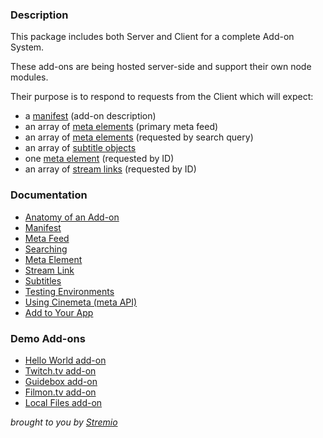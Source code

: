 ### Description

This package includes both Server and Client for a complete Add-on System.

These add-ons are being hosted server-side and support their own node modules.

Their purpose is to respond to requests from the Client which will expect:
- a [manifest](documents/manifest.md) (add-on description)
- an array of [meta elements](documents/meta.element.md) (primary meta feed)
- an array of [meta elements](documents/meta.element.md) (requested by search query)
- an array of [subtitle objects](documents/subtitle.object.md)
- one [meta element](documents/meta.element.md) (requested by ID)
- an array of [stream links](documents/stream.link.md) (requested by ID)

### Documentation

- [Anatomy of an Add-on](documents/anatomy.md)
- [Manifest](documents/manifest.md)
- [Meta Feed](documents/meta.feed.md)
- [Searching](documents/meta.search.md)
- [Meta Element](documents/meta.element.md)
- [Stream Link](documents/stream.link.md)
- [Subtitles](documents/subtitles.md)
- [Testing Environments](documents/testing.md)
- [Using Cinemeta (meta API)](documentation/using-cinemeta.md)
- [Add to Your App](document/add.to.app.md)

### Demo Add-ons

- [Hello World add-on](https://github.com/Ivshti/addon-helloworld)
- [Twitch.tv add-on](https://github.com/jaruba/stremio-twitch)
- [Guidebox add-on](http://github.com/Stremio/guidebox-stremio)
- [Filmon.tv add-on](http://github.com/Stremio/filmon-stremio)
- [Local Files add-on](http://github.com/Stremio/stremio-local-files)

_brought to you by [Stremio](http://www.strem.io/)_
